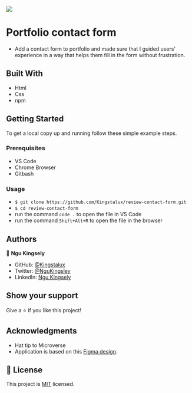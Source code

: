 ![](https://img.shields.io/badge/Microverse-blueviolet)

# Portfolio contact form
- Add a contact form to portfolio and made sure that I guided users' experience in a way that helps them fill in the form without frustration.

>

## Built With

- Html
- Css
- npm

## Getting Started

To get a local copy up and running follow these simple example steps.

### Prerequisites

- VS Code
- Chrome Browser
- Gitbash

### Usage

- `$ git clone https://github.com/Kingstalux/review-contact-form.git`
- `$ cd review-contact-form`
- run the command `code .` to open the file in VS Code
- run the command `Shift+Alt+R` to open the file in the browser


## Authors

👤 **Ngu Kingsely**

- GitHub: [@Kingstalux](https://github.com/Kingstalux)
- Twitter: [@NguKingsley](https://twitter.com/NguKingsley)
- LinkedIn: [Ngu Kingsely](https://www.linkedin.com/in/ngu-kingsely-junior-cho-974b60136/)


## Show your support

Give a ⭐️ if you like this project!

## Acknowledgments

- Hat tip to Microverse
- Application is based on this [Figma design](https://www.figma.com/file/t3EJUCAEViw3QasuJLPLVT/Microverse-Student-Potfolio-Templates-Main?node-id=1%3A1471).

## 📝 License

This project is [MIT](./MIT.md) licensed.


